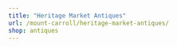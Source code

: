 ```yaml
---
title: "Heritage Market Antiques"
url: /mount-carroll/heritage-market-antiques/
shop: antiques
---
```


